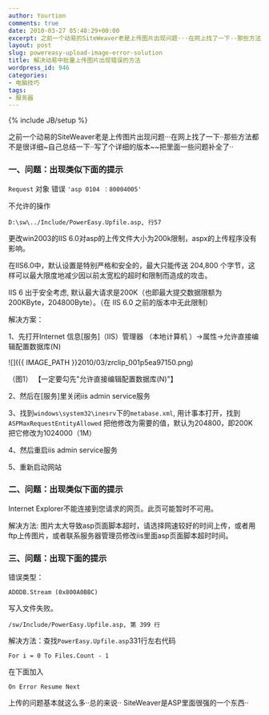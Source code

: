```yaml
---
author: Yourtion
comments: true
date: 2010-03-27 05:48:29+00:00
excerpt: 之前一个动易的SiteWeaver老是上传图片出现问题···在网上找了一下··那些方法都不是很详细~自己总结一下··写了个详细的版本
layout: post
slug: powereasy-upload-image-error-solution
title: 解决动易中批量上传图片出现错误的方法
wordpress_id: 946
categories:
- 电脑技巧
tags:
- 服务器
---
```

{% include JB/setup %}

之前一个动易的SiteWeaver老是上传图片出现问题···在网上找了一下··那些方法都不是很详细~自己总结一下··写了个详细的版本~~把里面一些问题补全了··

### 一、问题：出现类似下面的提示

```Request``` 对象 错误 ```'asp 0104 ：80004005'```

不允许的操作

```D:\sw\../Include/PowerEasy.Upfile.asp, 行57```

更改win2003的IIS 6.0对asp的上传文件大小为200k限制，aspx的上传程序没有影响。

在IIS6.0中，默认设置是特别严格和安全的，最大只能传送 204,800 个字节，这样可以最大限度地减少因以前太宽松的超时和限制而造成的攻击。

IIS 6 出于安全考虑, 默认最大请求是200K（也即最大提交数据限额为200KByte，204800Byte）。（在 IIS 6.0 之前的版本中无此限制）

解决方案：

1、先打开Internet 信息[服务]（IIS）管理器
（本地计算机 ）→属性→允许直接编辑配置数据库(N)

![]({{ IMAGE_PATH }}2010/03/zrclip_001p5ea97150.png)

（图1） 【一定要勾先"允许直接编辑配置数据库(N)"】

2、然后在[服务]里关闭iis admin service服务

3、找到```windows\system32\inesrv```下的```metabase.xml```,
用计事本打开，找到```ASPMaxRequestEntityAllowed``` 把他修改为需要的值，默认为204800，即200K
把它修改为1024000（1M）

4、然后重启iis admin service服务

5、重新启动网站

### 二、问题：出现类似下面的提示

Internet Explorer不能连接到您请求的网页。此页可能暂时不可用。

解决方法: 图片太大导致asp页面脚本超时，请选择网速较好的时间上传，或者用ftp上传图片，或者联系服务器管理员修改iis里面asp页面脚本超时时间。

### 三、问题：出现下面的提示

错误类型：

```ADODB.Stream (0x800A0BBC)```

写入文件失败。

```/sw/Include/PowerEasy.Upfile.asp, 第 399 行```

解决方法：查找```PowerEasy.Upfile.asp```331行左右代码

```For i = 0 To Files.Count - 1```

在下面加入

```On Error Resume Next```

上传的问题基本就这么多··总的来说·· SiteWeaver是ASP里面很强的一个东西··
